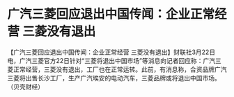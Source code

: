 # 广汽三菱回应退出中国传闻：企业正常经营 三菱没有退出

【广汽三菱回应退出中国传闻：企业正常经营
三菱没有退出】财联社3月22日电，广汽三菱官方22日针对“三菱将退出中国市场”等消息向记者回应称：广汽三菱正常经营，三菱没有退出，工厂也在正常运转。此前，有消息称，合资品牌广汽三菱将出售长沙工厂，生产广汽埃安的电动汽车，三菱品牌或将退出中国市场。（贝壳财经）

